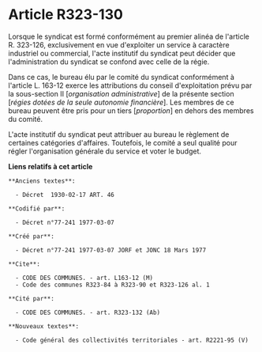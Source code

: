 # Article R323-130

Lorsque le syndicat est formé conformément au premier alinéa de l'article R. 323-126, exclusivement en vue d'exploiter un
service à caractère industriel ou commercial, l'acte institutif du syndicat peut décider que l'administration du syndicat se
confond avec celle de la régie.

Dans ce cas, le bureau élu par le comité du syndicat conformément à l'article L. 163-12 exerce les attributions du conseil
d'exploitation prévu par la sous-section II [*organisation administrative*] de la présente section [*régies dotées de la
seule autonomie financière*]. Les membres de ce bureau peuvent être pris pour un tiers [*proportion*] en dehors des membres
du comité.

L'acte institutif du syndicat peut attribuer au bureau le règlement de certaines catégories d'affaires. Toutefois, le comité
a seul qualité pour régler l'organisation générale du service et voter le budget.

**Liens relatifs à cet article**

	**Anciens textes**:

	  - Décret  1930-02-17 ART. 46

	**Codifié par**:

	  - Décret n°77-241 1977-03-07

	**Créé par**:

	  - Décret n°77-241 1977-03-07 JORF et JONC 18 Mars 1977

	**Cite**:

	  - CODE DES COMMUNES. - art. L163-12 (M)
	  - Code des communes R323-84 à R323-90 et R323-126 al. 1

	**Cité par**:

	  - CODE DES COMMUNES. - art. R323-132 (Ab)

	**Nouveaux textes**:

	  - Code général des collectivités territoriales - art. R2221-95 (V)
